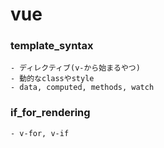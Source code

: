 # vue
### template_syntax
    - ディレクティブ(v-から始まるやつ)
    - 動的なclassやstyle
    - data, computed, methods, watch

### if_for_rendering
    - v-for, v-if
